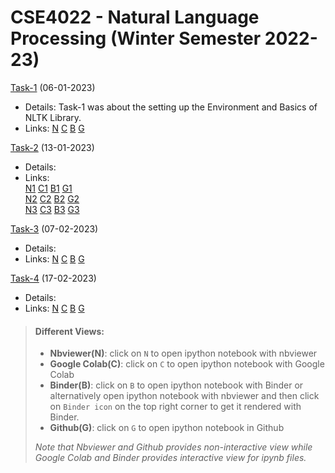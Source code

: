 # CSE4022 - Natural Language Processing (Winter Semester 2022-23)

[Task-1](https://github.com/vishwajeet7381/cse4022/blob/main/task1) (06-01-2023)

- Details: Task-1 was about the setting up the Environment and Basics of NLTK Library.
- Links: [N](https://nbviewer.org/github/vishwajeet7381/cse4022/blob/main/task1/task11.ipynb) [C](https://colab.research.google.com/github/vishwajeet7381/cse4022/blob/main/task1/task11.ipynb) [B](https://mybinder.org/v2/gh/vishwajeet7381/cse4022/6fdd899a86c3efa4ad3b2420972a5709907943fa?urlpath=lab%2Ftree%2Ftask1%2Ftask11.ipynb) [G](https://github.com/vishwajeet7381/cse4022/blob/main/task1/task11.ipynb)

[Task-2](https://github.com/vishwajeet7381/cse4022/tree/main/task2) (13-01-2023)

- Details:
- Links:  
   [N1](https://nbviewer.org/github/vishwajeet7381/cse4022/blob/main/task2/task21.ipynb) [C1](https://colab.research.google.com/github/vishwajeet7381/cse4022/blob/main/task2/task21.ipynb) [B1](https://mybinder.org/v2/gh/vishwajeet7381/cse4022/6fdd899a86c3efa4ad3b2420972a5709907943fa?urlpath=lab%2Ftree%2Ftask2%2Ftask21.ipynb) [G1](https://github.com/vishwajeet7381/cse4022/blob/main/task2/task21.ipynb)  
   [N2](https://nbviewer.org/github/vishwajeet7381/cse4022/blob/main/task2/task22.ipynb) [C2](https://colab.research.google.com/github/vishwajeet7381/cse4022/blob/main/task2/task22.ipynb) [B2](https://mybinder.org/v2/gh/vishwajeet7381/cse4022/6fdd899a86c3efa4ad3b2420972a5709907943fa?urlpath=lab%2Ftree%2Ftask2%2Ftask22.ipynb) [G2](https://github.com/vishwajeet7381/cse4022/blob/main/task2/task22.ipynb)  
   [N3](https://nbviewer.org/github/vishwajeet7381/cse4022/blob/main/task2/task23.ipynb) [C3](https://colab.research.google.com/github/vishwajeet7381/cse4022/blob/main/task2/task23.ipynb) [B3](https://mybinder.org/v2/gh/vishwajeet7381/cse4022/6fdd899a86c3efa4ad3b2420972a5709907943fa?urlpath=lab%2Ftree%2Ftask2%2Ftask23.ipynb) [G3](https://github.com/vishwajeet7381/cse4022/blob/main/task2/task23.ipynb)

[Task-3](https://github.com/vishwajeet7381/cse4022/tree/main/task3) (07-02-2023)

- Details:
- Links: [N](https://nbviewer.org/github/vishwajeet7381/cse4022/blob/main/task3/task31.ipynb) [C](https://colab.research.google.com/github/vishwajeet7381/cse4022/blob/main/task3/task31.ipynb) [B](https://mybinder.org/v2/gh/vishwajeet7381/cse4022/6fdd899a86c3efa4ad3b2420972a5709907943fa?urlpath=lab%2Ftree%2Ftask3%2Ftask31.ipynb) [G](https://github.com/vishwajeet7381/cse4022/blob/main/task3/task31.ipynb)

[Task-4](https://github.com/vishwajeet7381/cse4022/tree/main/task4) (17-02-2023)

- Details:
- Links: [N](https://nbviewer.org/github/vishwajeet7381/cse4022/blob/main/task4/task41.ipynb) [C](https://colab.research.google.com/github/vishwajeet7381/cse4022/blob/main/task4/task41.ipynb) [B](https://mybinder.org/v2/gh/vishwajeet7381/cse4022/6fdd899a86c3efa4ad3b2420972a5709907943fa?urlpath=lab%2Ftree%2Ftask4%2Ftask41.ipynb) [G](https://github.com/vishwajeet7381/cse4022/blob/main/task4/task41.ipynb)

> #### **Different Views:**
>
> - **Nbviewer(N)**: click on `N` to open ipython notebook with nbviewer
> - **Google Colab(C)**: click on `C` to open ipython notebook with Google Colab
> - **Binder(B)**: click on `B` to open ipython notebook with Binder or alternatively open ipython notebook with nbviewer and then click on `Binder icon` on the top right corner to get it rendered with Binder.
> - **Github(G)**: click on `G` to open ipython notebook in Github
>
> _Note that Nbviewer and Github provides non-interactive view while Google Colab and Binder provides interactive view for ipynb files._
